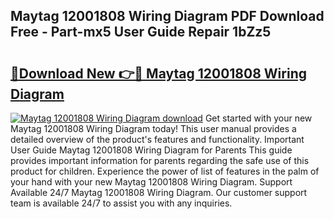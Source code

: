 ## Maytag 12001808 Wiring Diagram PDF Download Free - Part-mx5 User Guide Repair 1bZz5

# <h2><a href="http://dfkwfhz.blite.top/?on=Maytag+12001808+Wiring+Diagram">🔗Download New 👉🔴 Maytag 12001808 Wiring Diagram</a></h2>

[![Maytag 12001808 Wiring Diagram download](https://i.imgur.com/lujVjoI.png)](http://dfkwfhz.blite.top/?on=Maytag+12001808+Wiring+Diagram)
Get started with your new Maytag 12001808 Wiring Diagram today! This user manual provides a detailed overview of the product's features and functionality. Important User Guide Maytag 12001808 Wiring Diagram for Parents This guide provides important information for parents regarding the safe use of this product for children. Experience the power of list of features in the palm of your hand with your new Maytag 12001808 Wiring Diagram. Support Available 24/7 Maytag 12001808 Wiring Diagram. Our customer support team is available 24/7 to assist you with any inquiries.
